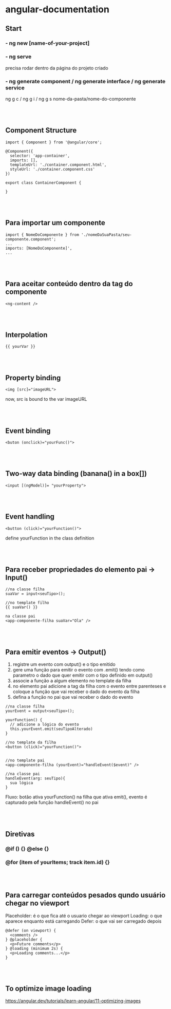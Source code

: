 # angular-documentation

## Start

### - ng new [name-of-your-project]

### - ng serve 
precisa rodar dentro da página do projeto criado

### - ng generate component  /  ng generate interface  /  ng generate service
ng g c  /  ng g i  /  ng g s
nome-da-pasta/nome-do-componente

<br><br>

## Component Structure

```
import { Component } from '@angular/core';

@Component({
  selector: 'app-container',
  imports: [],
  templateUrl: './container.component.html',
  styleUrl: './container.component.css'
})

export class ContainerComponent {

}
```

<br><br>

## Para importar um componente

```
import { NomeDoComponente } from './nomeDaSuaPasta/seu-componente.component';
...
imports: [NomeDoComponente]',
...
```

<br><br>

## Para aceitar conteúdo dentro da tag do componente

```<ng-content />```

<br><br>

## Interpolation
```{{ yourVar }}```

<br><br>

## Property binding
```<img [src]="imageURL">```

now, src is bound to the var imageURL

<br><br>

## Event binding
```<buton (onclick)="yourFunc()">```

<br><br>

## Two-way data binding (banana() in a box[])

```<input [(ngModel)]= "yourProperty">```

<br><br>

## Event handling
```<button (click)="yourFunction()">```

define yourFunction in the class definition

<br><br>

## Para receber propriedades do elemento pai -> Input()
```
//na classe filha
suaVar = input<seuTipo>();

//no template filho
{{ suaVar() }}

na classe pai
<app-componente-filha suaVar="Ola" />

```

<br><br>

## Para emitir eventos -> Output()

1. registre um evento com output() e o tipo emitido
2. gere uma função para emitir o evento com .emit() tendo como parametro o dado que quer emitir com o tipo definido em output()
3. associe a função a algum elemento no template da filha
4. no elemento pai adicione a tag da filha com o evento entre parenteses e coloque a função que vai receber o dado do evento da filha
5. defina a função no pai que vai receber o dado do evento
```
//na classe filha
yourEvent = output<seuTipo>();

yourFunction() {
  // adicione a lógica do evento
  this.yourEvent.emit(seuTipoAlterado)
}

//no template da filha
<button (click)="yourFunction()">


//no template pai
<app-componente-filha (yourEvent)="handleEvent($event)" />

//na classe pai
handleEvent(arg: seuTipo){
  sua lógica
}
```

Fluxo:  botão ativa yourFunction() na filha que ativa emit(), evento é capturado pela função handleEvent() no pai 

<br><br>

## Diretivas

### @if () {} @else {}

### @for (item of yourItems; track item.id) {}

<br><br>

## Para carregar conteúdos pesados qundo usuário chegar no viewport

Placeholder: é o que fica até o usuario chegar ao viewport
Loading: o que aparece enquanto está carregando
Defer: o que vai ser carregado depois

```
@defer (on viewport) {
  <comments />
} @placeholder {
  <p>Future comments</p>
} @loading (minimum 2s) {
  <p>Loading comments...</p>
}
```

<br><br>

## To optimize image loading

https://angular.dev/tutorials/learn-angular/11-optimizing-images
